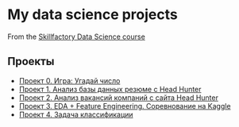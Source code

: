 # My data science projects
From the [Skillfactory Data Science course](http://skillfactory.ru/data-scientist)

## Проекты

* [Проект 0. Игра: Угадай число](https://github.com/KislyukAnna/sf_data_science/tree/main/project_0)
* [Проект 1. Анализ базы данных резюме c Head Hunter](https://github.com/KislyukAnna/Project_1)
* [Проект 2. Анализ вакансий компаний с сайта Head Hunter](https://github.com/KislyukAnna/sf_data_science/tree/main/Project_2)
* [Проект 3. EDA + Feature Engineering. Соревнование на Kaggle]()
* [Проект 4. Задача классификации](https://github.com/KislyukAnna/sf_data_science/tree/main/Project_4)